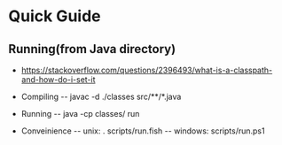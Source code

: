# Quick Guide

## Running(from Java directory)

- https://stackoverflow.com/questions/2396493/what-is-a-classpath-and-how-do-i-set-it

- Compiling
  -- javac -d ./classes src/\*\*/\*.java

- Running
  -- java -cp classes/ run

- Conveinience
  -- unix: . scripts/run.fish
  -- windows: scripts/run.ps1
